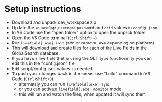 # Setup instructions
* Download and unpack dev_workspace.zip
* Update the `square9api`,`username`,`password` and `dbid` values in `config.json`
* In VS Code use the "open folder" option to open the unpack folder
* Open the VS Code terminal (`Ctrl+Shift+~`)
* Run `livefield[.exe] init` (add or remove .exe depending on platform)
* This will download and create files for each of the Live Fields in the GlobalSearch database. 
* If you have a live field that is using the GET type functionality you can edit this in the "config.json" file
* Edit script/config.json values as needed.
* To push your changes back to the server use "build" command in VS Code (`Ctrl+Shift+B`)
    * alternately you can run `livefield[.exe] sync`
    * or you can activate `livefield[.exe] monitor` mode.
    * this will run and watch the files, when updated it will sync them
